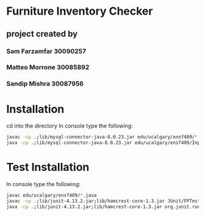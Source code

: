 # Furniture Inventory Checker
## project created by
### Sam Farzamfar 30090257 
### Matteo Morrone 30085892
### Sandip Mishra 30087956

# Installation
cd into the directory 
In console type the following:

```bash
javac -cp .;lib/mysql-connector-java-8.0.23.jar edu/ucalgary/ensf409/*.java
java -cp .;lib/mysql-connector-java-8.0.23.jar edu/ucalgary/ensf409/Input
```
# Test Installation

In console type the following:
```bash
javac edu/ucalgary/ensf409/*.java 
javac -cp .;lib/junit-4.13.2.jar;lib/hamcrest-core-1.3.jar JUnit/FPTest.java
java -cp .;lib/junit-4.13.2.jar;lib/hamcrest-core-1.3.jar org.junit.runner.JUnitCore JUnit.FPTest
```
